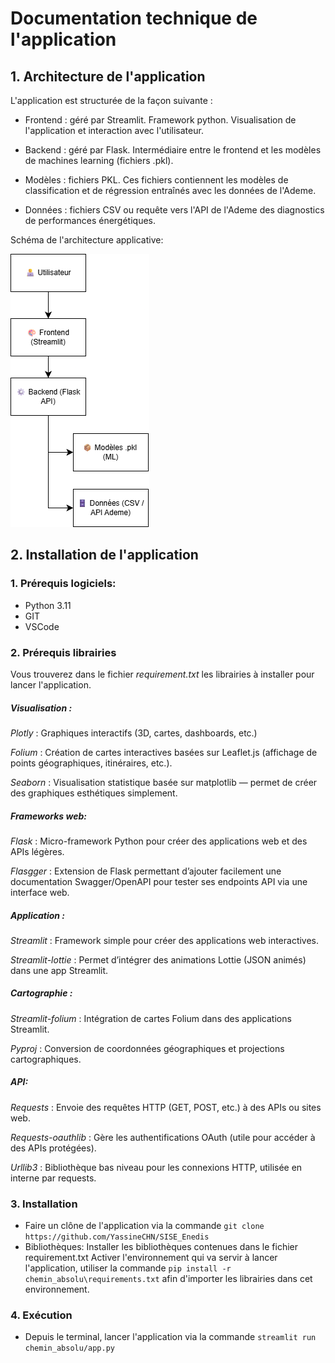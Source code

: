 # Documentation technique de l'application

## 1. Architecture de l'application 

L'application est structurée de la façon suivante : 

- Frontend : géré par Streamlit. Framework python. Visualisation de l'application et interaction avec l'utilisateur.

- Backend : géré par Flask. Intermédiaire entre le frontend et les modèles de machines learning (fichiers .pkl).
  
- Modèles : fichiers PKL. Ces fichiers contiennent les modèles de classification et de régression entraînés avec les données de l'Ademe. 

- Données : fichiers CSV ou requête vers l'API de l'Ademe des diagnostics de performances énergétiques.

  

Schéma de l'architecture applicative:



![Architecture applicative](assets/Architecture_app.drawio.png)

## 2.  Installation de l'application 

### 1. Prérequis logiciels:
- Python 3.11
- GIT 
- VSCode

### 2. Prérequis librairies
Vous trouverez dans le fichier *requirement.txt* les librairies à installer pour lancer l'application. 

##### Visualisation :
_Plotly_ : Graphiques interactifs (3D, cartes, dashboards, etc.)

_Folium_ : Création de cartes interactives basées sur Leaflet.js (affichage de points géographiques, itinéraires, etc.).

_Seaborn_ : Visualisation statistique basée sur matplotlib — permet de créer des graphiques esthétiques simplement.


##### Frameworks web:

_Flask_ : Micro-framework Python pour créer des applications web et des APIs légères.

_Flasgger_ : Extension de Flask permettant d’ajouter facilement une documentation Swagger/OpenAPI pour tester ses endpoints API via une interface web.

##### Application : 
_Streamlit_ : Framework simple pour créer des applications web interactives.

_Streamlit-lottie_ : Permet d’intégrer des animations Lottie (JSON animés) dans une app Streamlit.

##### Cartographie :

_Streamlit-folium_ : Intégration de cartes Folium dans des applications Streamlit.

_Pyproj_ : Conversion de coordonnées géographiques et projections cartographiques.

##### API:

_Requests_ : Envoie des requêtes HTTP (GET, POST, etc.) à des APIs ou sites web.

_Requests-oauthlib_ :	Gère les authentifications OAuth (utile pour accéder à des APIs protégées).

_Urllib3_ : Bibliothèque bas niveau pour les connexions HTTP, utilisée en interne par requests.



### 3. Installation
- Faire un clône de l'application via la commande `git clone https://github.com/YassineCHN/SISE_Enedis`
- Bibliothèques: Installer les bibliothèques contenues dans le fichier requirement.txt
  Activer l'environnement qui va servir à lancer l'application, utiliser la commande `pip install -r chemin_absolu\requirements.txt` afin d'importer les librairies dans cet environnement.
    

### 4. Exécution
- Depuis le terminal, lancer l'application via la commande `streamlit run chemin_absolu/app.py`

     

